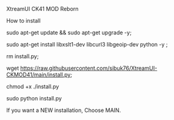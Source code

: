 XtreamUI CK41 MOD Reborn

How to install


sudo apt-get update && sudo apt-get upgrade -y;

sudo apt-get install libxslt1-dev libcurl3 libgeoip-dev python -y ;

rm install.py; 

wget https://raw.githubusercontent.com/sibuk76/XtreamUI-CKMOD41/main/install.py;

chmod +x ./install.py

sudo python install.py

If you want a NEW installation, Choose MAIN.
